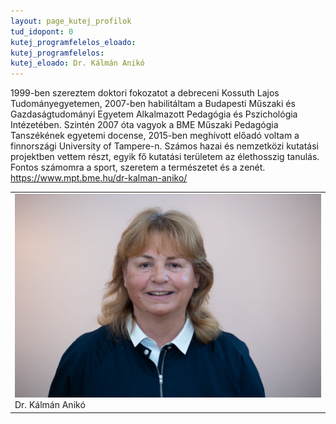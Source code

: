 ```yaml
---
layout: page_kutej_profilok
tud_idopont: 0
kutej_programfelelos_eloado: 
kutej_programfelelos: 
kutej_eloado: Dr. Kálmán Anikó
---
```

1999-ben szereztem doktori fokozatot a debreceni Kossuth Lajos Tudományegyetemen, 2007-ben habilitáltam a Budapesti Műszaki és Gazdaságtudományi Egyetem Alkalmazott Pedagógia és Pszichológia Intézetében. Szintén 2007 óta vagyok a BME Műszaki Pedagógia Tanszékének egyetemi docense, 2015-ben meghívott előadó voltam a finnországi University of Tampere-n. Számos hazai és nemzetközi kutatási projektben vettem részt, egyik fő kutatási területem az élethosszig tanulás. Fontos számomra a sport, szeretem a természetet és a zenét. https://www.mpt.bme.hu/dr-kalman-aniko/




 <table class="picture">
<tr>
<td>

<div class="gallery">
    <img src="images/kalman_aniko.jpg" max-width="250" max-height="200">
  <div class="desc">Dr. Kálmán Anikó</div>
</div>

</td>
</tr>
</table>
